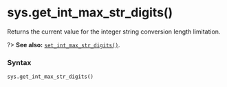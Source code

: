 # sys.get_int_max_str_digits()

Returns the current value for the integer string conversion length limitation.

?> **See also:** [`set_int_max_str_digits()`](/modules/sys/set_int_max_str_digits.md).

### Syntax

```python
sys.get_int_max_str_digits()
```